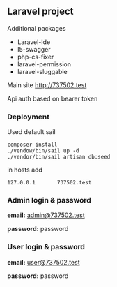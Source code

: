 ## Laravel project

Additional packages

- Laravel-Ide
- l5-swagger
- php-cs-fixer
- laravel-permission
- laravel-sluggable

Main site
http://737502.test

Api auth based on bearer token

### Deployment

Used default sail

```
composer install
./vendow/bin/sail up -d
./vendor/bin/sail artisan db:seed
```

in hosts add
```
127.0.0.1       737502.test
```

### Admin login & password

**email:** admin@737502.test

**password:** password

### User login & password

**email:** user@737502.test

**password:** password
